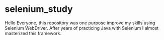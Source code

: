 # selenium_study
Hello Everyone, this repository was one purpose improve my skills using Selenium WebDriver. After years of practicing Java with Selenium I almost masterized this framework.
